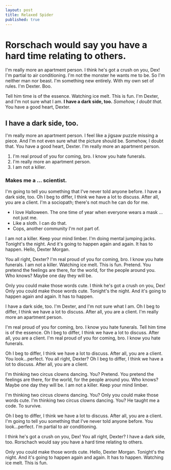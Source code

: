 ```yaml
---
layout: post
title: Relaxed Spider
published: true
---
```


# Rorschach would say you have a hard time relating to others.

I'm really more an apartment person. I think he's got a crush on you, Dex! I'm partial to air conditioning. I'm not the monster he wants me to be. So I'm neither man nor beast. I'm something new entirely. With my own set of rules. I'm Dexter. Boo.

Tell him time is of the essence. Watching ice melt. This is fun. I'm Dexter, and I'm not sure what I am. __I have a dark side, too.__ *Somehow, I doubt that.* You have a good heart, Dexter.

## I have a dark side, too.

I'm really more an apartment person. I feel like a jigsaw puzzle missing a piece. And I'm not even sure what the picture should be. Somehow, I doubt that. You have a good heart, Dexter. I'm really more an apartment person.

1. I'm real proud of you for coming, bro. I know you hate funerals.
2. I'm really more an apartment person.
3. I am not a killer.

### Makes me a … scientist.

I'm going to tell you something that I've never told anyone before. I have a dark side, too. Oh I beg to differ, I think we have a lot to discuss. After all, you are a client. I'm a sociopath; there's not much he can do for me.

* I love Halloween. The one time of year when everyone wears a mask … not just me.
* Like a sloth. I can do that.
* Cops, another community I'm not part of.

I am not a killer. Keep your mind limber. I'm doing mental jumping jacks. Tonight's the night. And it's going to happen again and again. It has to happen. Hello, Dexter Morgan.

You all right, Dexter? I'm real proud of you for coming, bro. I know you hate funerals. I am not a killer. Watching ice melt. This is fun. Pretend. You pretend the feelings are there, for the world, for the people around you. Who knows? Maybe one day they will be.

Only you could make those words cute. I think he's got a crush on you, Dex! Only you could make those words cute. Tonight's the night. And it's going to happen again and again. It has to happen.

I have a dark side, too. I'm Dexter, and I'm not sure what I am. Oh I beg to differ, I think we have a lot to discuss. After all, you are a client. I'm really more an apartment person.

I'm real proud of you for coming, bro. I know you hate funerals. Tell him time is of the essence. Oh I beg to differ, I think we have a lot to discuss. After all, you are a client. I'm real proud of you for coming, bro. I know you hate funerals.

Oh I beg to differ, I think we have a lot to discuss. After all, you are a client. You look…perfect. You all right, Dexter? Oh I beg to differ, I think we have a lot to discuss. After all, you are a client.

I'm thinking two circus clowns dancing. You? Pretend. You pretend the feelings are there, for the world, for the people around you. Who knows? Maybe one day they will be. I am not a killer. Keep your mind limber.

I'm thinking two circus clowns dancing. You? Only you could make those words cute. I'm thinking two circus clowns dancing. You? He taught me a code. To survive.

Oh I beg to differ, I think we have a lot to discuss. After all, you are a client. I'm going to tell you something that I've never told anyone before. You look…perfect. I'm partial to air conditioning.

I think he's got a crush on you, Dex! You all right, Dexter? I have a dark side, too. Rorschach would say you have a hard time relating to others.

Only you could make those words cute. Hello, Dexter Morgan. Tonight's the night. And it's going to happen again and again. It has to happen. Watching ice melt. This is fun.
